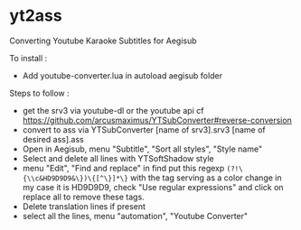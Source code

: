 # yt2ass
Converting Youtube Karaoke Subtitles for Aegisub

To install :
- Add youtube-converter.lua in autoload aegisub folder

Steps to follow :
 - get the srv3 via youtube-dl or the youtube api cf https://github.com/arcusmaximus/YTSubConverter#reverse-conversion
- convert to ass via YTSubConverter [name of srv3].srv3 [name of desired ass].ass
- Open in Aegisub, menu "Subtitle", "Sort all styles", "Style name"
- Select and delete all lines with YTSoftShadow style
- menu "Edit", "Find and replace" in find put this regexp `(?!\{\\c&HD9D9D9&\})\{[^\}]*\}` with the tag serving as a color change in my case it is HD9D9D9, check "Use regular expressions" and click on replace all to remove these tags.
- Delete translation lines if present
- select all the lines, menu "automation", "Youtube Converter"
